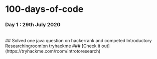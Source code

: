 # 100-days-of-code
 
### Day 1 : 29th July 2020
<br>
## Solved one java question on hackerrank and competed Introductory Researchingroom!on tryhackme
### [Check it out](https://tryhackme.com/room/introtoresearch)
